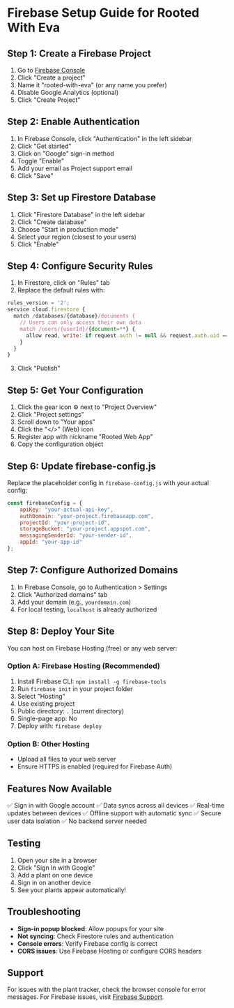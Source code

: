 # Firebase Setup Guide for Rooted With Eva

## Step 1: Create a Firebase Project

1. Go to [Firebase Console](https://console.firebase.google.com/)
2. Click "Create a project"
3. Name it "rooted-with-eva" (or any name you prefer)
4. Disable Google Analytics (optional)
5. Click "Create Project"

## Step 2: Enable Authentication

1. In Firebase Console, click "Authentication" in the left sidebar
2. Click "Get started"
3. Click on "Google" sign-in method
4. Toggle "Enable"
5. Add your email as Project support email
6. Click "Save"

## Step 3: Set up Firestore Database

1. Click "Firestore Database" in the left sidebar
2. Click "Create database"
3. Choose "Start in production mode"
4. Select your region (closest to your users)
5. Click "Enable"

## Step 4: Configure Security Rules

1. In Firestore, click on "Rules" tab
2. Replace the default rules with:

```javascript
rules_version = '2';
service cloud.firestore {
  match /databases/{database}/documents {
    // Users can only access their own data
    match /users/{userId}/{document=**} {
      allow read, write: if request.auth != null && request.auth.uid == userId;
    }
  }
}
```

3. Click "Publish"

## Step 5: Get Your Configuration

1. Click the gear icon ⚙️ next to "Project Overview"
2. Click "Project settings"
3. Scroll down to "Your apps"
4. Click the "</>" (Web) icon
5. Register app with nickname "Rooted Web App"
6. Copy the configuration object

## Step 6: Update firebase-config.js

Replace the placeholder config in `firebase-config.js` with your actual config:

```javascript
const firebaseConfig = {
    apiKey: "your-actual-api-key",
    authDomain: "your-project.firebaseapp.com",
    projectId: "your-project-id",
    storageBucket: "your-project.appspot.com",
    messagingSenderId: "your-sender-id",
    appId: "your-app-id"
};
```

## Step 7: Configure Authorized Domains

1. In Firebase Console, go to Authentication > Settings
2. Click "Authorized domains" tab
3. Add your domain (e.g., `yourdomain.com`)
4. For local testing, `localhost` is already authorized

## Step 8: Deploy Your Site

You can host on Firebase Hosting (free) or any web server:

### Option A: Firebase Hosting (Recommended)
1. Install Firebase CLI: `npm install -g firebase-tools`
2. Run `firebase init` in your project folder
3. Select "Hosting"
4. Use existing project
5. Public directory: `.` (current directory)
6. Single-page app: No
7. Deploy with: `firebase deploy`

### Option B: Other Hosting
- Upload all files to your web server
- Ensure HTTPS is enabled (required for Firebase Auth)

## Features Now Available

✅ Sign in with Google account
✅ Data syncs across all devices
✅ Real-time updates between devices
✅ Offline support with automatic sync
✅ Secure user data isolation
✅ No backend server needed

## Testing

1. Open your site in a browser
2. Click "Sign In with Google" 
3. Add a plant on one device
4. Sign in on another device
5. See your plants appear automatically!

## Troubleshooting

- **Sign-in popup blocked**: Allow popups for your site
- **Not syncing**: Check Firestore rules and authentication
- **Console errors**: Verify Firebase config is correct
- **CORS issues**: Use Firebase Hosting or configure CORS headers

## Support

For issues with the plant tracker, check the browser console for error messages.
For Firebase issues, visit [Firebase Support](https://firebase.google.com/support).
